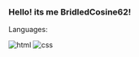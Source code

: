 ### Hello! its me BridledCosine62!

Languages:

![html](http://www.tutorialchip.com/wp-content/uploads/2012/05/HTML5-Icon.png) ![css](https://upload.wikimedia.org/wikipedia/commons/thumb/d/d5/CSS3_logo_and_wordmark.svg/1200px-CSS3_logo_and_wordmark.svg.png)
